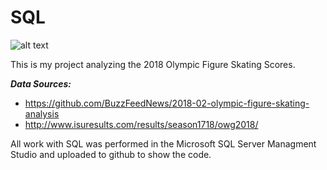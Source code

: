 # SQL  

![alt text](https://www.google.com/search?q=winter+ice-skating+2018+talisman&tbm=isch&ved=2ahUKEwjJsrT5rvzzAhVG_6wKHRG4AAIQ2-cCegQIABAA&oq=winter+ice-skating+2018+talisman&gs_lcp=CgNpbWcQA1DIAliAIWCmJGgAcAB4AIABPogBmwSSAQIxMJgBAKABAaoBC2d3cy13aXotaW1nwAEB&sclient=img&ei=sZeCYYmWMsb-swWR8IIQ&bih=670&biw=1376&client=avast-a-1#imgrc=xVTi8JUpwHtz9M&imgdii=2CLYVQFJFREVLM)

This is my project analyzing the 2018 Olympic Figure Skating Scores.

***Data Sources:***
- https://github.com/BuzzFeedNews/2018-02-olympic-figure-skating-analysis
- http://www.isuresults.com/results/season1718/owg2018/

All work with SQL was performed in the Microsoft SQL Server Managment Studio and uploaded to github to show the code.

